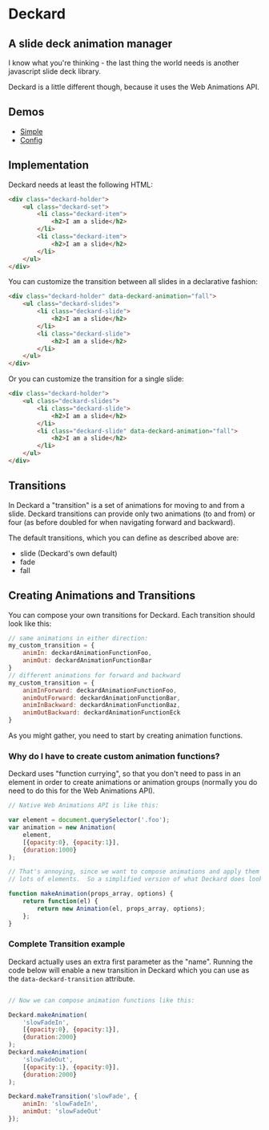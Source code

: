 # Deckard
## A slide deck animation manager

I know what you're thinking - the last thing the world needs is another
javascript slide deck library.

Deckard is a little different though, because it uses the Web Animations API.

## Demos

* [Simple](https://rawgit.com/pete-otaqui/deckard/master/demo/01-simple.html)
* [Config](https://rawgit.com/pete-otaqui/deckard/master/demo/02-config.html)

## Implementation

Deckard needs at least the following HTML:

```html
<div class="deckard-holder">
    <ul class="deckard-set">
        <li class="deckard-item">
            <h2>I am a slide</h2>
        </li>
        <li class="deckard-item">
            <h2>I am a slide</h2>
        </li>
    </ul>
</div>
```

You can customize the transition between all slides in a declarative fashion:

```html
<div class="deckard-holder" data-deckard-animation="fall">
    <ul class="deckard-slides">
        <li class="deckard-slide">
            <h2>I am a slide</h2>
        </li>
        <li class="deckard-slide">
            <h2>I am a slide</h2>
        </li>
    </ul>
</div>
```

Or you can customize the transition for a single slide:

```html
<div class="deckard-holder">
    <ul class="deckard-slides">
        <li class="deckard-slide">
            <h2>I am a slide</h2>
        </li>
        <li class="deckard-slide" data-deckard-animation="fall">
            <h2>I am a slide</h2>
        </li>
    </ul>
</div>
```

## Transitions

In Deckard a "transition" is a set of animations for moving to and from a slide.
Deckard transitions can provide only two animations (to and from) or four (as
before doubled for when navigating forward and backward).

The default transitions, which you can define as described above are:

* slide (Deckard's own default)
* fade
* fall


## Creating Animations and Transitions

You can compose your own transitions for Deckard. Each transition should look
like this:

```js
// same animations in either direction:
my_custom_transition = {
    animIn: deckardAnimationFunctionFoo,
    animOut: deckardAnimationFunctionBar
}
// different animations for forward and backward
my_custom_transition = {
    animInForward: deckardAnimationFunctionFoo,
    animOutForward: deckardAnimationFunctionBar,
    animInBackward: deckardAnimationFunctionBaz,
    animOutBackward: deckardAnimationFunctionEck
}
```

As you might gather, you need to start by creating animation functions.


### Why do I have to create custom animation functions? 

Deckard uses "function currying", so that you don't need to pass in an element
in order to create animations or animation groups (normally you do need to do
this for the Web Animations API).

```js
// Native Web Animations API is like this:

var element = document.querySelector('.foo');
var animation = new Animation(
    element,
    [{opacity:0}, {opacity:1}],
    {duration:1000}
);

// That's annoying, since we want to compose animations and apply them to
// lots of elements.  So a simplified version of what Deckard does looks like:

function makeAnimation(props_array, options) {
    return function(el) {
        return new Animation(el, props_array, options);
    };
}
```

### Complete Transition example

Deckard actually uses an extra first parameter as the "name".  Running the code
below will enable a new transition in Deckard which you can use as the
`data-deckard-transition` attribute.

```js

// Now we can compose animation functions like this:

Deckard.makeAnimation(
    'slowFadeIn',
    [{opacity:0}, {opacity:1}],
    {duration:2000}
);
Deckard.makeAnimation(
    'slowFadeOut',
    [{opacity:1}, {opacity:0}],
    {duration:2000}
);

Deckard.makeTransition('slowFade', {
    animIn: 'slowFadeIn',
    animOut: 'slowFadeOut'
});


```